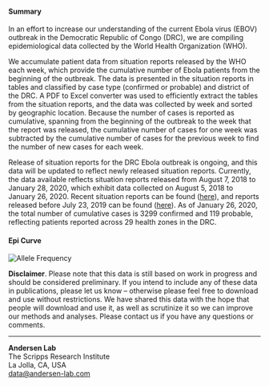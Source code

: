#### Summary

In an effort to increase our understanding of the current Ebola virus (EBOV) outbreak in the Democratic Republic of Congo (DRC), we are compiling epidemiological data collected by the World Health Organization (WHO).

We accumulate patient data from situation reports released by the WHO each week, which provide the cumulative number of Ebola patients from the beginning of the outbreak. The data is presented in the situation reports in tables and classified by case type (confirmed or probable) and district of the DRC. A PDF to Excel converter was used to efficiently extract the tables from the situation reports, and the data was collected by week and sorted by geographic location. Because the number of cases is reported as cumulative, spanning from the beginning of the outbreak to the week that the report was released, the cumulative number of cases for one week was subtracted by the cumulative number of cases for the previous week to find the number of new cases for each week.

Release of situation reports for the DRC Ebola outbreak is ongoing, and this data will be updated to reflect newly released situation reports. Currently, the data available reflects situation reports released from August 7, 2018 to January 28, 2020, which exhibit data collected on August 5, 2018 to January 26, 2020. Recent situation reports can be found ([here](https://www.who.int/emergencies/diseases/ebola/drc-2019/situation-reports)), and reports released before July 23, 2019 can be found ([here](https://www.who.int/ebola/situation-reports/drc-2018/en/)). As of January 26, 2020, the total number of cumulative cases is 3299 confirmed and 119 probable, reflecting patients reported across 29 health zones in the DRC.

#### Epi Curve

![Allele Frequency](https://raw.githubusercontent.com/andersen-lab/ebole-drc-epidemiology/master/img/epi_curve.jpg)

**Disclaimer**. Please note that this data is still based on work in progress and should be considered preliminary. If you intend to include any of these data in publications, please let us know – otherwise please feel free to download and use without restrictions. We have shared this data with the hope that people will download and use it, as well as scrutinize it so we can improve our methods and analyses. Please contact us if you have any questions or comments.

---
**Andersen Lab**  
The Scripps Research Institute  
La Jolla, CA, USA  
[data@andersen-lab.com](mailto:data@andersen-lab.com)
